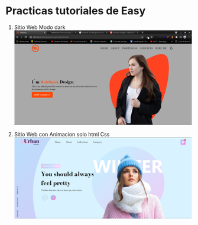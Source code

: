 # Practicas tutoriales de Easy

1. Sitio Web Modo dark
![Practica ejercicio](/img/website.png)

2. Sitio Web con Animacion solo html Css
![Practica ejercicio](/img/website-animado.png)